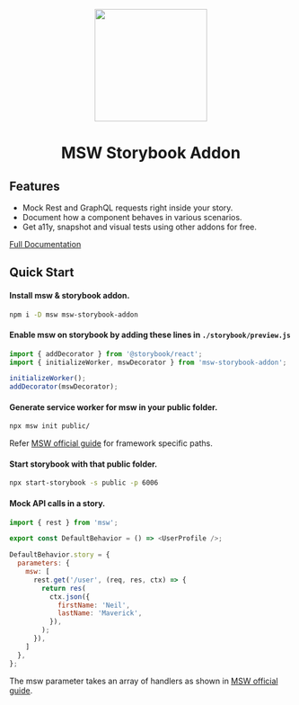 <p align="center">
  <img src="https://msw-sb.netlify.app/logo.png" width="200">
</p>
<h1 align="center">MSW Storybook Addon</h1>

## Features

* Mock Rest and GraphQL requests right inside your story.
* Document how a component behaves in various scenarios.
* Get a11y, snapshot and visual tests using other addons for free.

[Full Documentation](https://msw-sb.netlify.app/)

## Quick Start

#### Install msw & storybook addon.

```sh
npm i -D msw msw-storybook-addon
```

#### Enable msw on storybook by adding these lines in `./storybook/preview.js`

```js
import { addDecorator } from '@storybook/react';
import { initializeWorker, mswDecorator } from 'msw-storybook-addon';

initializeWorker();
addDecorator(mswDecorator);
```

#### Generate service worker for msw in your public folder.

```sh
npx msw init public/
```

Refer [MSW official guide](https://mswjs.io/docs/getting-started/integrate/browser) for framework specific paths.

#### Start storybook with that public folder.

```sh
npx start-storybook -s public -p 6006
```

#### Mock API calls in a story.

```js
import { rest } from 'msw';

export const DefaultBehavior = () => <UserProfile />;

DefaultBehavior.story = {
  parameters: {
    msw: [
      rest.get('/user', (req, res, ctx) => {
        return res(
          ctx.json({
            firstName: 'Neil',
            lastName: 'Maverick',
          }),
        );
      }),
    ]
  },
};
```

The msw parameter takes an array of handlers as shown in [MSW official guide](https://mswjs.io/docs/getting-started/mocks/rest-api).
